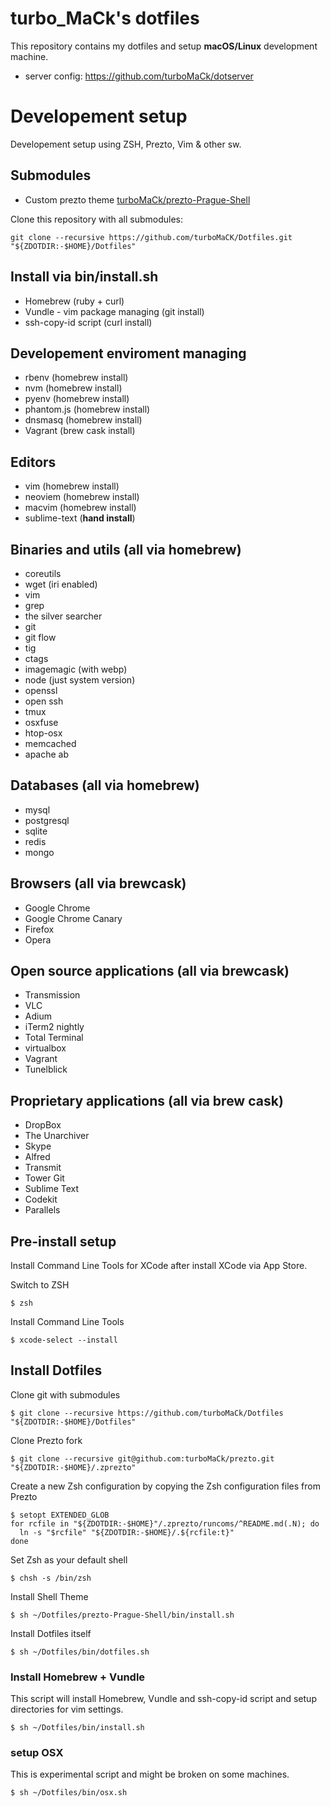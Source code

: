 turbo_MaCk's dotfiles
=====================
This repository contains my dotfiles and setup **macOS/Linux** development machine.

* server config: https://github.com/turboMaCk/dotserver

Developement setup
==================
Developement setup using ZSH, Prezto, Vim & other sw.

## Submodules
* Custom prezto theme [turboMaCk/prezto-Prague-Shell](https://github.com/turboMaCk/prezto-Prague-Shell)

Clone this repository with all submodules:

```shell
git clone --recursive https://github.com/turboMaCK/Dotfiles.git "${ZDOTDIR:-$HOME}/Dotfiles"
```

## Install via bin/install.sh
* Homebrew (ruby + curl)
* Vundle - vim package managing (git install)
* ssh-copy-id script (curl install)

## Developement enviroment managing
* rbenv (homebrew install)
* nvm (homebrew install)
* pyenv (homebrew install)
* phantom.js (homebrew install)
* dnsmasq (homebrew install)
* Vagrant (brew cask install)

## Editors
* vim (homebrew install)
* neoviem (homebrew install)
* macvim (homebrew install)
* sublime-text (**hand install**)

## Binaries and utils (all via homebrew)
* coreutils
* wget (iri enabled)
* vim
* grep
* the silver searcher
* git
* git flow
* tig
* ctags
* imagemagic (with webp)
* node (just system version)
* openssl
* open ssh
* tmux
* osxfuse
* htop-osx
* memcached
* apache ab

## Databases (all via homebrew)
* mysql
* postgresql
* sqlite
* redis
* mongo

## Browsers (all via brewcask)
* Google Chrome
* Google Chrome Canary
* Firefox
* Opera

## Open source applications (all via brewcask)
* Transmission
* VLC
* Adium
* iTerm2 nightly
* Total Terminal
* virtualbox
* Vagrant
* Tunelblick

## Proprietary applications (all via brew cask)
* DropBox
* The Unarchiver
* Skype
* Alfred
* Transmit
* Tower Git
* Sublime Text
* Codekit
* Parallels

## Pre-install setup
Install Command Line Tools for XCode after install XCode via App Store.

Switch to ZSH
```shell
$ zsh
```

Install Command Line Tools
```shell
$ xcode-select --install
```

## Install Dotfiles

Clone git with submodules
```shell
$ git clone --recursive https://github.com/turboMaCk/Dotfiles "${ZDOTDIR:-$HOME}/Dotfiles"
```

Clone Prezto fork
```shell
$ git clone --recursive git@github.com:turboMaCk/prezto.git "${ZDOTDIR:-$HOME}/.zprezto"
```

Create a new Zsh configuration by copying the Zsh configuration files from Prezto
```shell
$ setopt EXTENDED_GLOB
for rcfile in "${ZDOTDIR:-$HOME}"/.zprezto/runcoms/^README.md(.N); do
  ln -s "$rcfile" "${ZDOTDIR:-$HOME}/.${rcfile:t}"
done
```

Set Zsh as your default shell
```shell
$ chsh -s /bin/zsh
```

Install Shell Theme
```shell
$ sh ~/Dotfiles/prezto-Prague-Shell/bin/install.sh
```

Install Dotfiles itself
```shell
$ sh ~/Dotfiles/bin/dotfiles.sh
```

### Install Homebrew + Vundle
This script will install Homebrew, Vundle and ssh-copy-id script and setup directories for vim settings.

```shell
$ sh ~/Dotfiles/bin/install.sh
```

### setup OSX
This is experimental script and might be broken on some machines.

```shell
$ sh ~/Dotfiles/bin/osx.sh
```
